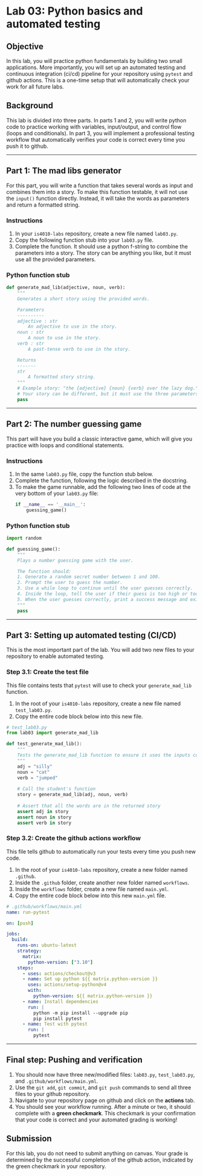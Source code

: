 # Lab 03: Python basics and automated testing

## Objective

In this lab, you will practice python fundamentals by building two small applications. More importantly, you will set up an automated testing and continuous integration (ci/cd) pipeline for your repository using `pytest` and github actions. This is a one-time setup that will automatically check your work for all future labs.

## Background

This lab is divided into three parts. In parts 1 and 2, you will write python code to practice working with variables, input/output, and control flow (loops and conditionals). In part 3, you will implement a professional testing workflow that automatically verifies your code is correct every time you push it to github.

---

## Part 1: The mad libs generator

For this part, you will write a function that takes several words as input and combines them into a story. To make this function testable, it will not use the `input()` function directly. Instead, it will take the words as parameters and return a formatted string.

### Instructions

1.  In your `is4010-labs` repository, create a new file named `lab03.py`.
2.  Copy the following function stub into your `lab03.py` file.
3.  Complete the function. It should use a python f-string to combine the parameters into a story. The story can be anything you like, but it must use all the provided parameters.

### Python function stub

```python
def generate_mad_lib(adjective, noun, verb):
    """
    Generates a short story using the provided words.

    Parameters
    ----------
    adjective : str
        An adjective to use in the story.
    noun : str
        A noun to use in the story.
    verb : str
        A past-tense verb to use in the story.

    Returns
    -------
    str
        A formatted story string.
    """
    # Example story: "the {adjective} {noun} {verb} over the lazy dog."
    # Your story can be different, but it must use the three parameters.
    pass
````

-----

## Part 2: The number guessing game

This part will have you build a classic interactive game, which will give you practice with loops and conditional statements.

### Instructions

1.  In the same `lab03.py` file, copy the function stub below.
2.  Complete the function, following the logic described in the docstring.
3.  To make the game runnable, add the following two lines of code at the very bottom of your `lab03.py` file:
    ```python
    if __name__ == '__main__':
        guessing_game()
    ```

### Python function stub

```python
import random

def guessing_game():
    """
    Plays a number guessing game with the user.

    The function should:
    1. Generate a random secret number between 1 and 100.
    2. Prompt the user to guess the number.
    3. Use a while loop to continue until the user guesses correctly.
    4. Inside the loop, tell the user if their guess is too high or too low.
    5. When the user guesses correctly, print a success message and exit the loop.
    """
    pass
```

-----

## Part 3: Setting up automated testing (CI/CD)

This is the most important part of the lab. You will add two new files to your repository to enable automated testing.

### Step 3.1: Create the test file

This file contains tests that `pytest` will use to check your `generate_mad_lib` function.

1.  In the root of your `is4010-labs` repository, create a new file named `test_lab03.py`.
2.  Copy the entire code block below into this new file.

<!-- end list -->

```python
# test_lab03.py
from lab03 import generate_mad_lib

def test_generate_mad_lib():
    """
    Tests the generate_mad_lib function to ensure it uses the inputs correctly.
    """
    adj = "silly"
    noun = "cat"
    verb = "jumped"
    
    # Call the student's function
    story = generate_mad_lib(adj, noun, verb)
    
    # Assert that all the words are in the returned story
    assert adj in story
    assert noun in story
    assert verb in story
```

### Step 3.2: Create the github actions workflow

This file tells github to automatically run your tests every time you push new code.

1.  In the root of your `is4010-labs` repository, create a new folder named `.github`.
2.  Inside the `.github` folder, create another new folder named `workflows`.
3.  Inside the `workflows` folder, create a new file named `main.yml`.
4.  Copy the entire code block below into this new `main.yml` file.

<!-- end list -->

```yaml
# .github/workflows/main.yml
name: run-pytest

on: [push]

jobs:
  build:
    runs-on: ubuntu-latest
    strategy:
      matrix:
        python-version: ["3.10"]
    steps:
      - uses: actions/checkout@v3
      - name: Set up python ${{ matrix.python-version }}
        uses: actions/setup-python@v4
        with:
          python-version: ${{ matrix.python-version }}
      - name: Install dependencies
        run: |
          python -m pip install --upgrade pip
          pip install pytest
      - name: Test with pytest
        run: |
          pytest
```

-----

## Final step: Pushing and verification

1.  You should now have three new/modified files: `lab03.py`, `test_lab03.py`, and `.github/workflows/main.yml`.
2.  Use the `git add`, `git commit`, and `git push` commands to send all three files to your github repository.
3.  Navigate to your repository page on github and click on the **actions** tab.
4.  You should see your workflow running. After a minute or two, it should complete with a **green checkmark**. This checkmark is your confirmation that your code is correct and your automated grading is working\!

## Submission

For this lab, you do not need to submit anything on canvas. Your grade is determined by the successful completion of the github action, indicated by the green checkmark in your repository.
